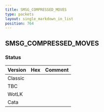 ```yaml
---
title: SMSG_COMPRESSED_MOVES
type: packets
layout: single_markdown_in_list
position: 764
---
```


## SMSG_COMPRESSED_MOVES

### Status

Version | Hex | Comment
---------- | ---------- | ---------- 
Classic |  |  
TBC |  |  
WotLK |  |  
Cata |  |  
